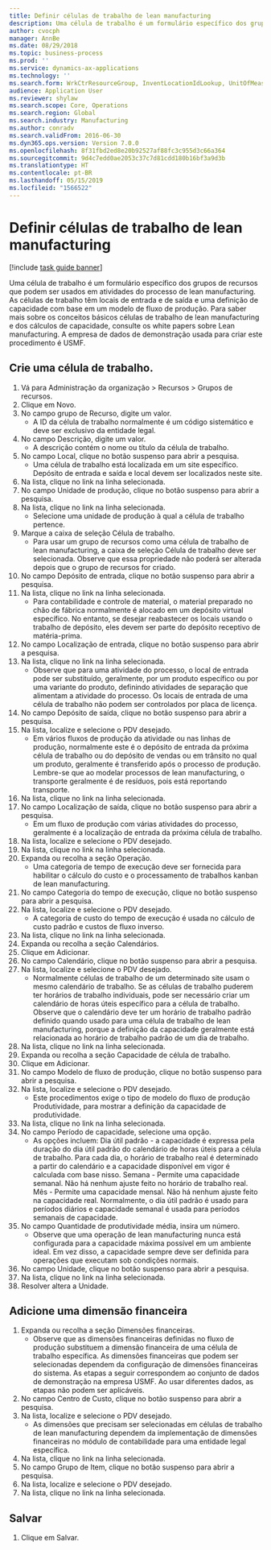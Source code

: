 ```yaml
---
title: Definir células de trabalho de lean manufacturing
description: Uma célula de trabalho é um formulário específico dos grupos de recursos que podem ser usados em atividades do processo de lean manufacturing.
author: cvocph
manager: AnnBe
ms.date: 08/29/2018
ms.topic: business-process
ms.prod: ''
ms.service: dynamics-ax-applications
ms.technology: ''
ms.search.form: WrkCtrResourceGroup, InventLocationIdLookup, UnitOfMeasureLookup, DimensionLookup
audience: Application User
ms.reviewer: shylaw
ms.search.scope: Core, Operations
ms.search.region: Global
ms.search.industry: Manufacturing
ms.author: conradv
ms.search.validFrom: 2016-06-30
ms.dyn365.ops.version: Version 7.0.0
ms.openlocfilehash: 8f31fbd2ed8e20b92527af88fc3c955d3c66a364
ms.sourcegitcommit: 9d4c7edd0ae2053c37c7d81cdd180b16bf3a9d3b
ms.translationtype: HT
ms.contentlocale: pt-BR
ms.lasthandoff: 05/15/2019
ms.locfileid: "1566522"
---
```

# <a name="define-lean-manufacturing-work-cells"></a>Definir células de trabalho de lean manufacturing

[!include [task guide banner](../../includes/task-guide-banner.md)]

Uma célula de trabalho é um formulário específico dos grupos de recursos que podem ser usados em atividades do processo de lean manufacturing. As células de trabalho têm locais de entrada e de saída e uma definição de capacidade com base em um modelo de fluxo de produção. Para saber mais sobre os conceitos básicos células de trabalho de lean manufacturing e dos cálculos de capacidade, consulte os white papers sobre Lean manufacturing. A empresa de dados de demonstração usada para criar este procedimento é USMF.


## <a name="create-a-work-cell"></a>Crie uma célula de trabalho. 
1. Vá para Administração da organização > Recursos > Grupos de recursos.
2. Clique em Novo.
3. No campo grupo de Recurso, digite um valor.
    * A ID da célula de trabalho normalmente é um código sistemático e deve ser exclusivo da entidade legal.  
4. No campo Descrição, digite um valor.
    * A descrição contém o nome ou título da célula de trabalho.  
5. No campo Local, clique no botão suspenso para abrir a pesquisa.
    * Uma célula de trabalho está localizada em um site específico. Depósito de entrada e saída e local devem ser localizados neste site.  
6. Na lista, clique no link na linha selecionada.
7. No campo Unidade de produção, clique no botão suspenso para abrir a pesquisa.
8. Na lista, clique no link na linha selecionada.
    * Selecione uma unidade de produção à qual a célula de trabalho pertence.  
9. Marque a caixa de seleção Célula de trabalho.
    * Para usar um grupo de recursos como uma célula de trabalho de lean manufacturing, a caixa de seleção Célula de trabalho deve ser selecionada.  Observe que essa propriedade não poderá ser alterada depois que o grupo de recursos for criado.  
10. No campo Depósito de entrada, clique no botão suspenso para abrir a pesquisa.
11. Na lista, clique no link na linha selecionada.
    * Para contabilidade e controle de material, o material preparado no chão de fábrica normalmente é alocado em um depósito virtual específico. No entanto, se desejar reabastecer os locais usando o trabalho de depósito, eles devem ser parte do depósito receptivo de matéria-prima.  
12. No campo Localização de entrada, clique no botão suspenso para abrir a pesquisa.
13. Na lista, clique no link na linha selecionada.
    * Observe que para uma atividade do processo, o local de entrada pode ser substituído, geralmente, por um produto específico ou por uma variante do produto, definindo atividades de separação que alimentam a atividade do processo. Os locais de entrada de uma célula de trabalho não podem ser controlados por placa de licença.  
14. No campo Depósito de saída, clique no botão suspenso para abrir a pesquisa.
15. Na lista, localize e selecione o PDV desejado.
    * Em vários fluxos de produção da atividade ou nas linhas de produção, normalmente este é o depósito de entrada da próxima célula de trabalho ou do depósito de vendas ou em trânsito no qual um produto, geralmente é transferido após o processo de produção. Lembre-se que ao modelar processos de lean manufacturing, o transporte geralmente é de resíduos, pois está reportando transporte.  
16. Na lista, clique no link na linha selecionada.
17. No campo Localização de saída, clique no botão suspenso para abrir a pesquisa.
    * Em um fluxo de produção com várias atividades do processo, geralmente é a localização de entrada da próxima célula de trabalho.  
18. Na lista, localize e selecione o PDV desejado.
19. Na lista, clique no link na linha selecionada.
20. Expanda ou recolha a seção Operação.
    * Uma categoria de tempo de execução deve ser fornecida para habilitar o cálculo do custo e o processamento de trabalhos kanban de lean manufacturing.  
21. No campo Categoria do tempo de execução, clique no botão suspenso para abrir a pesquisa.
22. Na lista, localize e selecione o PDV desejado.
    * A categoria de custo do tempo de execução é usada no cálculo de custo padrão e custos de fluxo inverso.  
23. Na lista, clique no link na linha selecionada.
24. Expanda ou recolha a seção Calendários.
25. Clique em Adicionar.
26. No campo Calendário, clique no botão suspenso para abrir a pesquisa.
27. Na lista, localize e selecione o PDV desejado.
    * Normalmente células de trabalho de um determinado site usam o mesmo calendário de trabalho. Se as células de trabalho puderem ter horários de trabalho individuais, pode ser necessário criar um calendário de horas úteis específico para a célula de trabalho. Observe que o calendário deve ter um horário de trabalho padrão definido quando usado para uma célula de trabalho de lean manufacturing, porque a definição da capacidade geralmente está relacionada ao horário de trabalho padrão de um dia de trabalho.  
28. Na lista, clique no link na linha selecionada.
29. Expanda ou recolha a seção Capacidade de célula de trabalho.
30. Clique em Adicionar.
31. No campo Modelo de fluxo de produção, clique no botão suspenso para abrir a pesquisa.
32. Na lista, localize e selecione o PDV desejado.
    * Este procedimentos exige o tipo de modelo do fluxo de produção Produtividade, para mostrar a definição da capacidade de produtividade.  
33. Na lista, clique no link na linha selecionada.
34. No campo Período de capacidade, selecione uma opção.
    * As opções incluem: Dia útil padrão - a capacidade é expressa pela duração do dia útil padrão do calendário de horas úteis para a célula de trabalho. Para cada dia, o horário de trabalho real é determinado a partir do calendário e a capacidade disponível em vigor é calculada com base nisso.   Semana - Permite uma capacidade semanal. Não há nenhum ajuste feito no horário de trabalho real.   Mês - Permite uma capacidade mensal. Não há nenhum ajuste feito na capacidade real.   Normalmente, o dia útil padrão é usado para períodos diários e capacidade semanal é usada para períodos semanais de capacidade.  
35. No campo Quantidade de produtividade média, insira um número.
    * Observe que uma operação de lean manufacturing nunca está configurada para a capacidade máxima possível em um ambiente ideal. Em vez disso, a capacidade sempre deve ser definida para operações que executam sob condições normais.  
36. No campo Unidade, clique no botão suspenso para abrir a pesquisa.
37. Na lista, clique no link na linha selecionada.
38. Resolver altera a Unidade.

## <a name="add-a-financial-dimension"></a>Adicione uma dimensão financeira
1. Expanda ou recolha a seção Dimensões financeiras.
    * Observe que as dimensões financeiras definidas no fluxo de produção substituem a dimensão financeira de uma célula de trabalho específica.    As dimensões financeiras que podem ser selecionadas dependem da configuração de dimensões financeiras do sistema. As etapas a seguir correspondem ao conjunto de dados de demonstração na empresa USMF. Ao usar diferentes dados, as etapas não podem ser aplicáveis.  
2. No campo Centro de Custo, clique no botão suspenso para abrir a pesquisa.
3. Na lista, localize e selecione o PDV desejado.
    * As dimensões que precisam ser selecionadas em células de trabalho de lean manufacturing dependem da implementação de dimensões financeiras no módulo de contabilidade para uma entidade legal específica.  
4. Na lista, clique no link na linha selecionada.
5. No campo Grupo de Item, clique no botão suspenso para abrir a pesquisa.
6. Na lista, localize e selecione o PDV desejado.
7. Na lista, clique no link na linha selecionada.

## <a name="save"></a>Salvar
1. Clique em Salvar.

